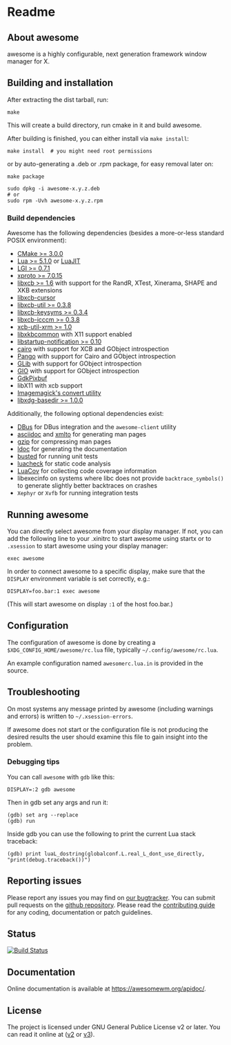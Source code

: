 # Readme

## About awesome

awesome is a highly configurable, next generation framework window manager for X.

## Building and installation

After extracting the dist tarball, run:

    make

This will create a build directory, run cmake in it and build awesome.

After building is finished, you can either install via `make install`:

    make install  # you might need root permissions

or by auto-generating a .deb or .rpm package, for easy removal later on:

    make package
    
    sudo dpkg -i awesome-x.y.z.deb
    # or
    sudo rpm -Uvh awesome-x.y.z.rpm

### Build dependencies

Awesome has the following dependencies (besides a more-or-less standard POSIX
environment):

- [CMake >= 3.0.0](https://cmake.org)
- [Lua >= 5.1.0](https://www.lua.org) or [LuaJIT](http://luajit.org)
- [LGI >= 0.7.1](https://github.com/pavouk/lgi)
- [xproto >= 7.0.15](https://www.x.org/archive//individual/proto/)
- [libxcb >= 1.6](https://xcb.freedesktop.org/) with support for the RandR, XTest, Xinerama, SHAPE and
  XKB extensions
- [libxcb-cursor](https://xcb.freedesktop.org/)
- [libxcb-util >= 0.3.8](https://xcb.freedesktop.org/)
- [libxcb-keysyms >= 0.3.4](https://xcb.freedesktop.org/)
- [libxcb-icccm >= 0.3.8](https://xcb.freedesktop.org/)
- [xcb-util-xrm >= 1.0](https://github.com/Airblader/xcb-util-xrm)
- [libxkbcommon](http://xkbcommon.org/) with X11 support enabled
- [libstartup-notification >=
  0.10](https://www.freedesktop.org/wiki/Software/startup-notification/)
- [cairo](https://www.cairographics.org/) with support for XCB and GObject
  introspection
- [Pango](http://www.pango.org/) with support for Cairo and GObject
  introspection
- [GLib](https://wiki.gnome.org/Projects/GLib) with support for GObject
  introspection
- [GIO](https://developer.gnome.org/gio/stable/) with support for GObject
  introspection
- [GdkPixbuf](https://wiki.gnome.org/Projects/GdkPixbuf)
- libX11 with xcb support
- [Imagemagick's convert utility](http://www.imagemagick.org/script/index.php)
- [libxdg-basedir >= 1.0.0](https://github.com/devnev/libxdg-basedir)

Additionally, the following optional dependencies exist:

- [DBus](https://www.freedesktop.org/wiki/Software/dbus/) for DBus integration
  and the `awesome-client` utility
- [asciidoc](http://www.methods.co.nz/asciidoc/) and
  [xmlto](https://fedorahosted.org/xmlto/) for generating man pages
- [gzip](http://www.gzip.org/) for compressing man pages
- [ldoc](https://stevedonovan.github.io/ldoc/) for generating the documentation
- [busted](https://olivinelabs.com/busted/) for running unit tests
- [luacheck](https://github.com/mpeterv/luacheck) for static code analysis
- [LuaCov](https://keplerproject.github.io/luacov/) for collecting code coverage
  information
- libexecinfo on systems where libc does not provide `backtrace_symbols()` to
  generate slightly better backtraces on crashes
- `Xephyr` or `Xvfb` for running integration tests

## Running awesome

You can directly select awesome from your display manager. If not, you can
add the following line to your .xinitrc to start awesome using startx
or to `.xsession` to start awesome using your display manager:

    exec awesome

In order to connect awesome to a specific display, make sure that
the `DISPLAY` environment variable is set correctly, e.g.:

    DISPLAY=foo.bar:1 exec awesome

(This will start awesome on display `:1` of the host foo.bar.)

## Configuration

The configuration of awesome is done by creating a
`$XDG_CONFIG_HOME/awesome/rc.lua` file, typically `~/.config/awesome/rc.lua`.

An example configuration named `awesomerc.lua.in` is provided in the source.

## Troubleshooting

On most systems any message printed by awesome (including warnings and errors)
is written to `~/.xsession-errors`.

If awesome does not start or the configuration file is not producing the
desired results the user should examine this file to gain insight into the
problem.

### Debugging tips

You can call `awesome` with `gdb` like this:

    DISPLAY=:2 gdb awesome

Then in gdb set any args and run it:

    (gdb) set arg --replace
    (gdb) run

Inside gdb you can use the following to print the current Lua stack traceback:

    (gdb) print luaL_dostring(globalconf.L.real_L_dont_use_directly, "print(debug.traceback())")

## Reporting issues

Please report any issues you may find on [our bugtracker](https://github.com/awesomeWM/awesome/issues).
You can submit pull requests on the [github repository](https://github.com/awesomeWM/awesome).
Please read the [contributing guide](https://github.com/awesomeWM/awesome/blob/master/docs/02-contributing.md)
for any coding, documentation or patch guidelines.

## Status
[![Build Status](https://travis-ci.org/awesomeWM/awesome.svg?branch=master)](https://travis-ci.org/awesomeWM/awesome)

## Documentation

Online documentation is available at https://awesomewm.org/apidoc/.

## License

The project is licensed under GNU General Publice License v2 or later.
You can read it online at ([v2](http://www.gnu.org/licenses/gpl-2.0.html)
or [v3](http://www.gnu.org/licenses/gpl.html)).
